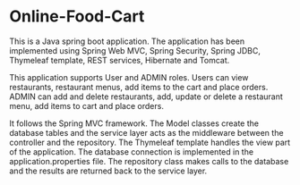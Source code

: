 # Online-Food-Cart

This is a Java spring boot application. 
The application has been implemented using Spring Web MVC, Spring Security, Spring JDBC, Thymeleaf template, REST services, Hibernate and Tomcat.

This application supports User and ADMIN roles. Users can view restaurants, restaurant menus, add items to the cart and place orders.
ADMIN can add and delete restaurants, add, update or delete a restaurant menu, add items to cart and place orders.

It follows the Spring MVC framework.
The Model classes create the database tables and the service layer acts as the middleware between the controller and the repository.
The Thymeleaf template handles the view part of the application.
The database connection is implemented in the application.properties file.
The repository class makes calls to the database and the results are returned back to the service layer.


